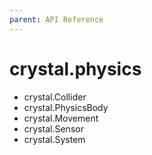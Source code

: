 ```yaml
---
parent: API Reference
---
```


# crystal.physics

- crystal.Collider
- crystal.PhysicsBody
- crystal.Movement
- crystal.Sensor
- crystal.System

